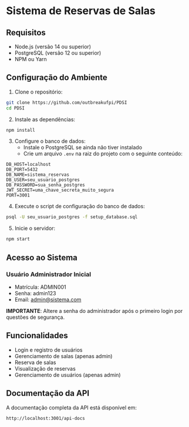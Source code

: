 # Sistema de Reservas de Salas

## Requisitos
- Node.js (versão 14 ou superior)
- PostgreSQL (versão 12 ou superior)
- NPM ou Yarn

## Configuração do Ambiente

1. Clone o repositório:
```bash
git clone https://github.com/outbreakufpi/PDSI
cd PDSI
```

2. Instale as dependências:
```bash
npm install
```

3. Configure o banco de dados:
   - Instale o PostgreSQL se ainda não tiver instalado
   - Crie um arquivo `.env` na raiz do projeto com o seguinte conteúdo:
```env
DB_HOST=localhost
DB_PORT=5432
DB_NAME=sistema_reservas
DB_USER=seu_usuario_postgres
DB_PASSWORD=sua_senha_postgres
JWT_SECRET=uma_chave_secreta_muito_segura
PORT=3001
```

4. Execute o script de configuração do banco de dados:
```bash
psql -U seu_usuario_postgres -f setup_database.sql
```

5. Inicie o servidor:
```bash
npm start
```

## Acesso ao Sistema

### Usuário Administrador Inicial
- Matrícula: ADMIN001
- Senha: admin123
- Email: admin@sistema.com

**IMPORTANTE**: Altere a senha do administrador após o primeiro login por questões de segurança.

## Funcionalidades

- Login e registro de usuários
- Gerenciamento de salas (apenas admin)
- Reserva de salas
- Visualização de reservas
- Gerenciamento de usuários (apenas admin)

## Documentação da API

A documentação completa da API está disponível em:
```
http://localhost:3001/api-docs
```

